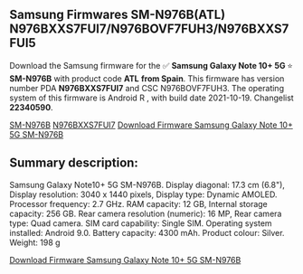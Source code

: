 <h2>Samsung Firmwares SM-N976B(ATL) N976BXXS7FUI7/N976BOVF7FUH3/N976BXXS7FUI5</h2>
Download the Samsung firmware for the ✅ <strong>Samsung Galaxy Note 10+ 5G </strong> ⭐ <strong>SM-N976B</strong> with product code <strong>ATL</strong> <strong> from Spain</strong>. This firmware has version number PDA <strong>N976BXXS7FUI7</strong> and CSC N976BOVF7FUH3. The operating system of this firmware is Android R , with build date 2021-10-19. Changelist <strong>22340590</strong>.


[SM-N976B](https://samfirm.shop/samsung/model/SM-N976B)
[N976BXXS7FUI7](https://samfirm.shop/samsung/pda/N976BXXS7FUI7)
[Download Firmware Samsung Galaxy Note 10+ 5G SM-N976B](https://samfirm.shop/samsung/firmware/466808)
<h2>Summary description:</h2>
<p>Samsung Galaxy Note10+ 5G SM-N976B. Display diagonal: 17.3 cm (6.8"), Display resolution: 3040 x 1440 pixels, Display type: Dynamic AMOLED. Processor frequency: 2.7 GHz. RAM capacity: 12 GB, Internal storage capacity: 256 GB. Rear camera resolution (numeric): 16 MP, Rear camera type: Quad camera. SIM card capability: Single SIM. Operating system installed: Android 9.0. Battery capacity: 4300 mAh. Product colour: Silver. Weight: 198 g</p>


[Download Firmware Samsung Galaxy Note 10+ 5G SM-N976B](https://samfirm.shop/samsung/firmware/466808)
